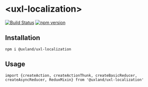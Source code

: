 # \<uxl-localization\>

[![Build Status](https://travis-ci.org/uxland/uxl-localization.svg?branch=master)](https://travis-ci.org/uxland/uxl-localization)
[![npm version](https://badge.fury.io/js/%40uxland%2Fuxl-localization.svg)](https://badge.fury.io/js/%40uxland%2Fuxl-localization)

## Installation

`npm i @uxland/uxl-localization`

## Usage

`import {createAction, createActionThunk, createBasicReducer, createAsyncReducer, ReduxMixin} from '@uxland/uxl-localization'`
